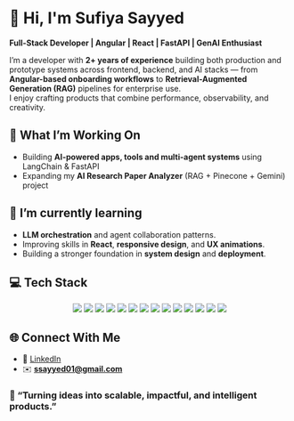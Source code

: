 # 👋 Hi, I'm Sufiya Sayyed

**Full-Stack Developer | Angular | React | FastAPI | GenAI Enthusiast**

I’m a developer with **2+ years of experience** building both production and prototype systems across frontend, backend, and AI stacks — from **Angular-based onboarding workflows** to **Retrieval-Augmented Generation (RAG)** pipelines for enterprise use.  
I enjoy crafting products that combine performance, observability, and creativity.



## 🧠 What I’m Working On
- Building **AI-powered apps, tools and multi-agent systems** using LangChain & FastAPI  
- Expanding my **AI Research Paper Analyzer** (RAG + Pinecone + Gemini) project  




## 🌱 I’m currently learning
- **LLM orchestration** and agent collaboration patterns.  
- Improving skills in **React**, **responsive design**, and **UX animations**.
- Building a stronger foundation in **system design** and **deployment**.





## 💻 Tech Stack

<p align="center">
  <img src="https://img.shields.io/badge/-JavaScript-F7DF1E?style=for-the-badge&logo=javascript&logoColor=black" />
  <img src="https://img.shields.io/badge/-TypeScript-3178C6?style=for-the-badge&logo=typescript&logoColor=white" />
  <img src="https://img.shields.io/badge/-HTML5-E34F26?style=for-the-badge&logo=html5&logoColor=white" />
  <img src="https://img.shields.io/badge/-CSS3-1572B6?style=for-the-badge&logo=css3&logoColor=white" />
  <img src="https://img.shields.io/badge/-Angular-DD0031?style=for-the-badge&logo=angular&logoColor=white" />
  <img src="https://img.shields.io/badge/-React-61DAFB?style=for-the-badge&logo=react&logoColor=black" />
  <img src="https://img.shields.io/badge/-TailwindCSS-06B6D4?style=for-the-badge&logo=tailwindcss&logoColor=white" />
  <img src="https://img.shields.io/badge/-Python-3776AB?style=for-the-badge&logo=python&logoColor=white" />
  <img src="https://img.shields.io/badge/-FastAPI-009688?style=for-the-badge&logo=fastapi&logoColor=white" />
  <img src="https://img.shields.io/badge/-MongoDB-47A248?style=for-the-badge&logo=mongodb&logoColor=white" />
  <img src="https://img.shields.io/badge/-LangChain-00B16A?style=for-the-badge&logo=chainlink&logoColor=white" />
  <img src="https://img.shields.io/badge/-LLM-7B68EE?style=for-the-badge&logo=openai&logoColor=white" />
  <img src="https://img.shields.io/badge/-Pinecone-008080?style=for-the-badge&logo=pinecone&logoColor=white" />
  <img src="https://img.shields.io/badge/-OpenSearch-005EB8?style=for-the-badge&logo=opensearch&logoColor=white" />
</p>





## 🌐 Connect With Me

- 💼 [LinkedIn](https://www.linkedin.com/in/sufiya-sayyed-737534205/)  
- ✉️ **ssayyed01@gmail.com**  


### 💬 “Turning ideas into scalable, impactful, and intelligent products.”

